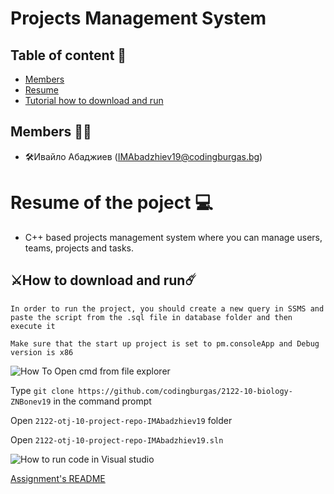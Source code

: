 # Projects Management System

## Table of content 📖

- [Members](#members)
- [Resume](#resume)
- [Tutorial how to download and run](#download)

## Members 👨‍💻 <a id = "members"></a>
- 🛠Ивайло Абаджиев (IMAbadzhiev19@codingburgas.bg)

# Resume of the poject 💻 <a id = "resume"></a>

- C++ based projects management system where you can manage users, teams, projects and tasks. 

## ⚔️How to download and run☄️ <a id = "download"></a>

`In order to run the project, you should create a new query in SSMS and paste the script from the .sql file in database folder and then execute it`

`Make sure that the start up project is set to pm.consoleApp and Debug version is x86`

![How To Open cmd from file explorer](https://cdn.reddybrek.com/images/posts/669/cmdfromexplorer.gif)

Type `git clone https://github.com/codingburgas/2122-10-biology-ZNBonev19` in the command prompt

Open `2122-otj-10-project-repo-IMAbadzhiev19` folder 

Open `2122-otj-10-project-repo-IMAbadzhiev19.sln`

![How to run code in Visual studio](https://docs.microsoft.com/th-th/cpp/build/media/vscpp-start-without-debugging.gif?view=msvc-170)


[Assignment's README](https://github.com/codingburgas/2122-otj-10-project-definition)
